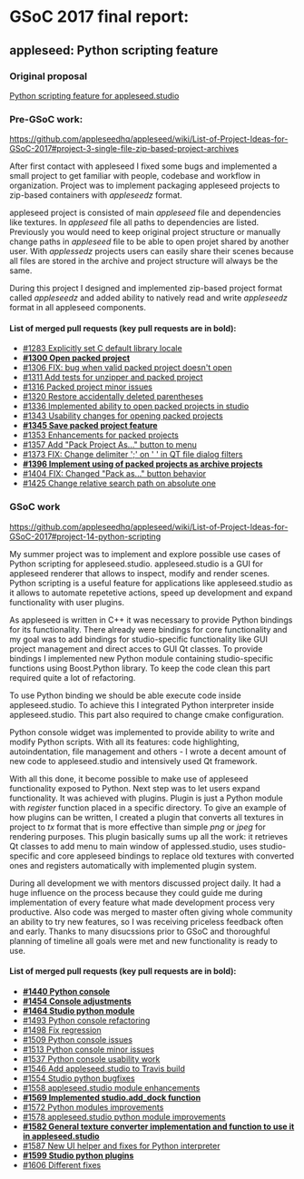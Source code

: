 # GSoC 2017 final report:
## appleseed: Python scripting feature
### Original proposal
[Python scripting feature for appleseed.studio](Proposal.md)
### Pre-GSoC work:
https://github.com/appleseedhq/appleseed/wiki/List-of-Project-Ideas-for-GSoC-2017#project-3-single-file-zip-based-project-archives

After first contact with appleseed I fixed some bugs and implemented a small project to get familiar with people, codebase and workflow in organization. Project was to implement packaging appleseed projects to zip-based containers with _appleseedz_ format.

appleseed project is consisted of main _appleseed_ file and dependencies like textures. In _appleseed_ file all paths to dependencies are listed. Previously you would need to keep original project structure or manually change paths in _appleseed_ file to be able to open projet shared by another user. With _applessedz_ projects users can easily share their scenes because all files are stored in the archive and project structure will always be the same.

During this project I designed and implemented zip-based project format called _appleseedz_ and added ability to natively read and write _appleseedz_ format in all appleseed components.

#### List of merged pull requests (key pull requests are in bold):
* [#1283 Explicitly set C default library locale](https://github.com/appleseedhq/appleseed/pull/1283)
* [**#1300 Open packed project**](https://github.com/appleseedhq/appleseed/pull/1300)
* [#1306 FIX: bug when valid packed project doesn't open](https://github.com/appleseedhq/appleseed/pull/1306)
* [#1311 Add tests for unzipper and packed project](https://github.com/appleseedhq/appleseed/pull/1311)
* [#1316 Packed project minor issues](https://github.com/appleseedhq/appleseed/pull/1316)
* [#1320 Restore accidentally deleted parentheses](https://github.com/appleseedhq/appleseed/pull/1320)
* [#1336 Implemented ability to open packed projects in studio](https://github.com/appleseedhq/appleseed/pull/1336)
* [#1343 Usability changes for opening packed projects](https://github.com/appleseedhq/appleseed/pull/1343)
* [**#1345 Save packed project feature**](https://github.com/appleseedhq/appleseed/pull/1345)
* [#1353 Enhancements for packed projects](https://github.com/appleseedhq/appleseed/pull/1353)
* [#1357 Add "Pack Project As..." button to menu](https://github.com/appleseedhq/appleseed/pull/1357)
* [#1373 FIX: Change delimiter ';' on ' ' in QT file dialog filters](https://github.com/appleseedhq/appleseed/pull/1373)
* [**#1396 Implement using of packed projects as archive projects**](https://github.com/appleseedhq/appleseed/pull/1396)
* [#1404 FIX: Changed "Pack as..." button behavior](https://github.com/appleseedhq/appleseed/pull/1404)
* [#1425 Change relative search path on absolute one](https://github.com/appleseedhq/appleseed/pull/1425)

### GSoC work
https://github.com/appleseedhq/appleseed/wiki/List-of-Project-Ideas-for-GSoC-2017#project-14-python-scripting

My summer project was to implement and explore possible use cases of Python scripting for appleseed.studio. appleseed.studio is a GUI for appleseed renderer that allows to inspect, modify and render scenes. Python scripting is a useful feature for applications like appleseed.studio as it allows to automate repetetive actions, speed up development and expand functionality with user plugins.

As appleseed is written in C++ it was necessary to provide Python bindings for its functionality. There already were bindings for core functionality and my goal was to add bindings for studio-specific functionality like GUI project management and direct acces to GUI Qt classes. To provide bindings I implemented new Python module containing studio-specific functions using Boost.Python library. To keep the code clean this part required quite a lot of refactoring.

To use Python binding we should be able execute code inside appleseed.studio. To achieve this I integrated Python interpreter inside appleseed.studio. This part also required to change cmake configuration.

Python console widget was implemented to provide ability to write and modify Python scripts. With all its features: code highlighting, autoindentation, file management and others - I wrote a decent amount of new code to appleseed.studio and intensively used Qt framework.

With all this done, it become possible to make use of appleseed functionality exposed to Python. Next step was to let users expand functionality. It was achieved with plugins. Plugin is just a Python module with _register_ function placed in a specific directory. To give an example of how plugins can be written, I created a plugin that converts all textures in project to _tx_ format that is more effective than simple _png_ or _jpeg_ for rendering purposes. This plugin basically sums up all the work: it retrieves Qt classes to add menu to main window of applessed.studio, uses studio-specific and core appleseed bindings to replace old textures with converted ones and registers automatically with implemented plugin system.

During all development we with mentors discussed project daily. It had a huge influence on the process because they could guide me during implementation of every feature what made development process very productive. Also code was merged to master often giving whole community an ability to try new features, so I was receiving priceless feedback often and early. Thanks to many disucssions prior to GSoC and thoroughful planning of timeline all goals were met and new functionality is ready to use.

#### List of merged pull requests (key pull requests are in bold):
* [**#1440 Python console**](https://github.com/appleseedhq/appleseed/pull/1440)
* [**#1454 Console adjustments**](https://github.com/appleseedhq/appleseed/pull/1454)
* [**#1464 Studio python module**](https://github.com/appleseedhq/appleseed/pull/1464)
* [#1493 Python console refactoring](https://github.com/appleseedhq/appleseed/pull/1493)
* [#1498 Fix regression](https://github.com/appleseedhq/appleseed/pull/1498)
* [#1509 Python console issues](https://github.com/appleseedhq/appleseed/pull/1509)
* [#1513 Python console minor issues](https://github.com/appleseedhq/appleseed/pull/1513)
* [#1537 Python console usability work](https://github.com/appleseedhq/appleseed/pull/1537)
* [#1546 Add appleseed.studio to Travis build](https://github.com/appleseedhq/appleseed/pull/1546)
* [#1554 Studio python bugfixes](https://github.com/appleseedhq/appleseed/pull/1554)
* [#1558 appleseed.studio module enhancements](https://github.com/appleseedhq/appleseed/pull/1558)
* [**#1569 Implemented studio.add_dock function**](https://github.com/appleseedhq/appleseed/pull/1569)
* [#1572 Python modules improvements](https://github.com/appleseedhq/appleseed/pull/1572)
* [#1578 appleseed.studio python module improvements](https://github.com/appleseedhq/appleseed/pull/1578)
* [**#1582 General texture converter implementation and function to use it in appleseed.studio**](https://github.com/appleseedhq/appleseed/pull/1582)
* [#1587 New UI helper and fixes for Python interpreter](https://github.com/appleseedhq/appleseed/pull/1587)
* [**#1599 Studio python plugins**](https://github.com/appleseedhq/appleseed/pull/1599)
* [#1606 Different fixes](https://github.com/appleseedhq/appleseed/pull/1606)
